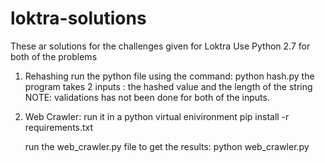 # loktra-solutions

These ar solutions for the challenges given for Loktra
Use Python 2.7 for both of the problems

1. Rehashing
   run the python file using the command: python hash.py
   the program takes 2 inputs : the hashed value and the length of the string
   NOTE: validations has not been done for both of the inputs.
   
2. Web Crawler:
   run it in a python virtual enivironment
   pip install -r requirements.txt
   
   run the web_crawler.py file to get the results:  python web_crawler.py
   
   

